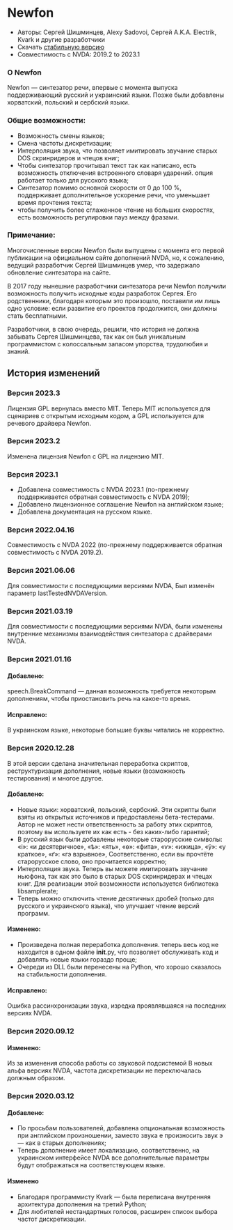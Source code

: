 # Newfon

* Авторы: Сергей Шишминцев, Alexy Sadovoi, Сергей A.K.A. Electrik, Kvark и другие разработчики
* Скачать [стабильную версию][1]
* Совместимость с NVDA: 2019.2 to 2023.1

### О Newfon

Newfon — синтезатор речи, впервые с момента выпуска поддерживающий русский и украинский языки. Позже были добавлены хорватский, польский и сербский языки.

### Общие возможности:

* Возможность смены языков;
* Смена частоты дискретизации;
* Интерполяция звука, что позволяет имитировать звучание старых DOS скринридеров и чтецов книг;
* Чтобы синтезатор прочитывал текст так как написано, есть возможность отключения встроенного словаря ударений. опция работает только для русского языка;
* Синтезатор помимо основной скорости от 0 до 100 %, поддерживает дополнительное ускорение речи, что уменьшает время прочтения текста;
* чтобы получить более сглаженное чтение на больших скоростях, есть возможность регулировки пауз между фразами.

### Примечание:

Многочисленные версии Newfon были выпущены с момента его первой публикации на официальном сайте дополнений NVDA, но, к сожалению, ведущий разработчик Сергей Шишминцев умер, что задержало обновление синтезатора на сайте.

В 2017 году нынешние разработчики синтезатора речи Newfon получили возможность получить исходные коды разработок Сергея. Его родственники, благодаря которым это произошло, поставили им лишь одно условие: если развитие его проектов продолжится, они должны стать бесплатными.

Разработчики, в свою очередь, решили, что история не должна забывать Сергея Шишминцева, так как он был уникальным программистом с колоссальным запасом упорства, трудолюбия и знаний.

## История изменений

### Версия 2023.3

Лицензия GPL вернулась вместо MIT. Теперь MIT используется для сценариев с открытым исходным кодом, а GPL используется для речевого драйвера Newfon.

### Версия 2023.2

Изменена лицензия Newfon с GPL на лицензию MIT.

### Версия 2023.1

* Добавлена ​​совместимость с NVDA 2023.1 (по-прежнему поддерживается обратная совместимость с NVDA 2019);
* Добавлено лицензионное соглашение Newfon на английском языке;
* Добавлена ​​документация на русском языке.

### Версия 2022.04.16

Совместимость с NVDA 2022 (по-прежнему поддерживается обратная совместимость с NVDA 2019.2).

### Версия 2021.06.06

Для совместимости с последующими версиями NVDA, Был изменён параметр lastTestedNVDAVersion.

### Версия 2021.03.19

Для совместимости с последующими версиями NVDA, были изменены внутренние механизмы взаимодействия синтезатора с драйверами NVDA.

### Версия 2021.01.16
#### Добавлено:

speech.BreakCommand — данная возможность требуется некоторым дополнениям, чтобы приостановить речь на какое-то время.

#### Исправлено:

В украинском языке, некоторые большие буквы читались не корректно.

### Версия 2020.12.28

В этой версии сделана значительная переработка скриптов, реструктуризация дополнения, новые языки (возможность тестирования) и многое другое.

#### Добавлено:

* Новые языки: хорватский, польский, сербский. Эти скрипты были взяты из открытых источников и предоставлены бета-тестерами. Автор не может нести ответственность за работу этих скриптов, поэтому вы используете их как есть - без каких-либо гарантий;
* В русский язык были добавлены некоторые старорусские символы: «і»: «и десятеричное», «ѣ»: «ять», «ѳ»: «фита», «ѵ»: «ижица», «ў»: «у краткое», «ґ»: «гэ взрывное», Соответственно, если вы прочтёте старорусское слово, оно прочитается корректно;
* Интерполяция звука. Теперь вы можете имитировать звучание ньюфона, так как это было в старых DOS скринридерах и чтецах книг. Для реализации этой возможности используется библиотека libsamplerate;
* Теперь можно отключить чтение десятичных дробей (только для русского и украинского языка), что улучшает чтение версий программ.

#### Изменено:

* Произведена полная переработка дополнения. теперь весь код не находится в одном файле __init__.py, что позволяет обслуживать код и добавлять новые языки гораздо проще;
* Очереди из DLL были перенесены на Python, что хорошо сказалось на стабильности дополнения.

#### Исправлено:

Ошибка рассинхронизации звука, изредка проявлявшаяся на последних версиях NVDA.

### Версия 2020.09.12
#### Изменено:

Из за изменения способа работы со звуковой подсистемой В новых альфа версиях NVDA, частота дискретизации не переключалась должным образом.

### Версия 2020.03.12
#### Добавлено:

* По просьбам пользователей, добавлена опциональная возможность при английском произношении, заместо звука е произносить звук э — как в старых дополнениях;
* Теперь дополнение имеет локализацию, соответственно, на украинском интерфейсе NVDA все дополнительные параметры будут отображаться на соответствующем языке.

#### Изменено

* Благодаря программисту Kvark — была переписана внутренняя архитектура дополнения на третий Python;
* Для любителей нестандартных голосов, расширен список выбора частот дискретизации.

[1]: https://github.com/DraganRatkovich/newfon/releases/download/2023.1/newfon-2023.1.nvda-addon
